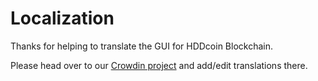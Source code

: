 # Localization

Thanks for helping to translate the GUI for HDDcoin Blockchain.

Please head over to our [Crowdin project](https://crowdin.com/project/rolls-blockchain/) and add/edit translations there.
